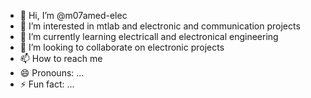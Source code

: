 - 👋 Hi, I’m @m07amed-elec
- 👀 I’m interested in mtlab and electronic and communication projects
- 🌱 I’m currently learning electricall and electronical engineering
- 💞️ I’m looking to collaborate on electronic projects
- 📫 How to reach me 
- 😄 Pronouns: ...
- ⚡ Fun fact: ...

<!---
m07amed-elec/m07amed-elec is a ✨ special ✨ repository because its `README.md` (this file) appears on your GitHub profile.
You can click the Preview link to take a look at your changes.
--->
